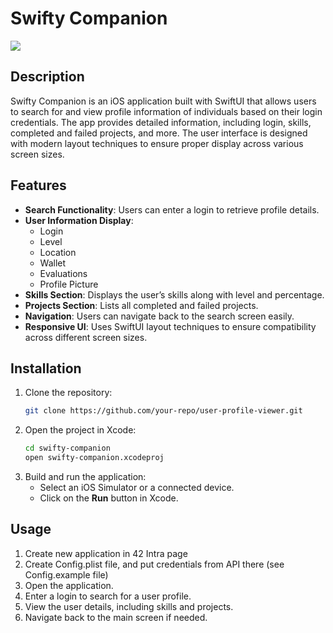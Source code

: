# Swifty Companion

![](./media/video.gif)

## Description
Swifty Companion is an iOS application built with SwiftUI that allows users to search for and view profile information of individuals based on their login credentials. The app provides detailed information, including login, skills, completed and failed projects, and more. The user interface is designed with modern layout techniques to ensure proper display across various screen sizes.

## Features
- **Search Functionality**: Users can enter a login to retrieve profile details.
- **User Information Display**:
    - Login
    - Level
    - Location
    - Wallet
    - Evaluations
    - Profile Picture
- **Skills Section**: Displays the user’s skills along with level and percentage.
- **Projects Section**: Lists all completed and failed projects.
- **Navigation**: Users can navigate back to the search screen easily.
- **Responsive UI**: Uses SwiftUI layout techniques to ensure compatibility across different screen sizes.

## Installation
1. Clone the repository:
   ```sh
   git clone https://github.com/your-repo/user-profile-viewer.git
   ```
2. Open the project in Xcode:
   ```sh
   cd swifty-companion
   open swifty-companion.xcodeproj
   ```
3. Build and run the application:
    - Select an iOS Simulator or a connected device.
    - Click on the **Run** button in Xcode.

## Usage
1. Create new application in 42 Intra page
2. Create Config.plist file, and put credentials from API there (see Config.example file)
3. Open the application.
4. Enter a login to search for a user profile.
5. View the user details, including skills and projects.
6. Navigate back to the main screen if needed.
